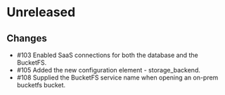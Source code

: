 # Unreleased

## Changes

* #103 Enabled SaaS connections for both the database and the BucketFS.
* #105 Added the new configuration element - storage_backend.
* #108 Supplied the BucketFS service name when opening an on-prem bucketfs bucket. 

